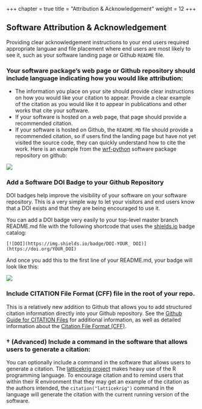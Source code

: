 +++
chapter = true
title = "Attribution & Acknowledgement"
weight = 12
+++


## Software Attribution & Acknowledgement

Providing clear acknowledgement instructions to your end users required appropriate languae and file placement where end users are most likely to see it, such as your software landing page or Github `README` file.


### Your software package’s web page or Github repository should include language indicating how you would like attribution:

* The information you place on your site should provide clear instructions on how you would like your citation to appear. Provide a clear example of the citation as you would like it to appear in publications and other works that cite your software.
* If your software is hosted on a web page, that page should provide a recommended citation. 
* If your software is hosted on Github, the  `README.MD` file should provide a recommended citation, so if users find the landing page but have not yet visited the source code, they can quickly understand how to cite the work. Here is an example from the [wrf-python](https://github.com/ncar/wrf-python) software package repository on github:


![](/recommendations/fordevs/wrfpy-github-01.png)


### Add a Software DOI Badge to your Github Repository

DOI badges help improve the visibility of your software on your software repository. This is a very simple way to let your visitors and end users know that a DOI exists and that they are being encouraged to use it.

You can add a DOI badge very easily to your top-level master branch README.md file with the following shortcode that uses the [shields.io](https://shields.io) badge catalog:

```
[![DOI](https://img.shields.io/badge/DOI-YOUR_ DOI)](https://doi.org/YOUR_DOI)
```

And once you add this to the first line of your README.md, your badge will look like this:

![](/recommendations/fordevs/doi-badge-01.png)


### Include CITATION File Format (CFF) file in the root of your repo.

This is a relatively new addition to Github that allows you to add structured citation information directly into your Github repository.  See the [Github Guide for CITATION Files](https://docs.github.com/en/repositories/managing-your-repositorys-settings-and-features/customizing-your-repository/about-citation-files) for additional information, as well as detailed information about the [Citation File Format (CFF)](https://citation-file-format.github.io/).


### † (Advanced) Include a command in the software that allows users to generate a citation:

You can optionally include a command in the software that allows users to generate a citation. The [latticekrig project](https://cran.r-project.org/web/packages/LatticeKrig/index.html) makes heavy use of the R programming language. To encourage citation and to remind users that within their R environment that they may get an example of the citation as the authors intended, the `citation("latticekrig")` command in the language will generate the citation with the current running version of the software.